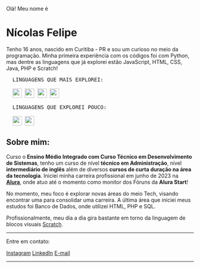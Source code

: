 Olá! Meu nome é

# Nícolas Felipe

Tenho 16 anos, nascido em Curitiba - PR e sou um curioso no meio da programação. Minha primeira experiência com os códigos foi com Python, mas dentre as linguagens que já explorei estão JavaScript, HTML, CSS, Java, PHP e Scratch!

<pre>
  LINGUAGENS QUE MAIS EXPLOREI:
  
  <img src="https://cdn.jsdelivr.net/gh/devicons/devicon@latest/icons/python/python-original.svg" width="25px"/> <img src="https://cdn.jsdelivr.net/gh/devicons/devicon@latest/icons/html5/html5-original.svg" width="25px"/> <img src="https://cdn.jsdelivr.net/gh/devicons/devicon@latest/icons/css3/css3-original.svg" width="25px"/> <img src="https://cdn.jsdelivr.net/gh/devicons/devicon@latest/icons/javascript/javascript-original.svg" width="25px"/>
</pre>

<pre>
  LINGUAGENS QUE EXPLOREI POUCO:
  
  <img src="https://cdn.jsdelivr.net/gh/devicons/devicon@latest/icons/java/java-original.svg" width="25px"/> <img src="https://cdn.jsdelivr.net/gh/devicons/devicon@latest/icons/php/php-original.svg" width="25px"/>
</pre>

   

## Sobre mim:

Curso o **Ensino Médio Integrado com Curso Técnico em Desenvolvimento de Sistemas**, tenho um curso de nível **técnico em Administração**, nível **intermediário de inglês** além de diversos **cursos de curta duração na área da tecnologia**. Iniciei minha carreira profissional em junho de 2023 na **[Alura](https://alura.com.br)**, onde atuo até o momento como monitor dos Fóruns da **Alura Start**!

No momento, meu foco é explorar novas áreas do meio Tech, visando encontrar uma para consolidar uma carreira. A última área que iniciei meus estudos foi Banco de Dados, onde utilizei HTML, PHP e SQL.

Profissionalmente, meu dia a dia gira bastante em torno da linguagem de blocos visuais [Scratch](https://scratch.mit.edu/).

---

Entre em contato:

[Instagram](https://instagram.com/nicolas.felipef)
[LinkedIn](https://www.linkedin.com/in/nicolas-felipe-ferreira-souza/)
[E-mail](mailto:nicolas.felipef16@gmail.com)

---
